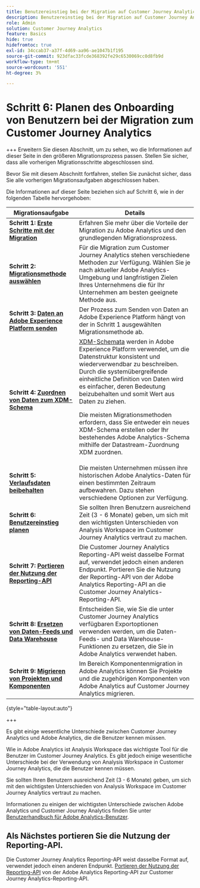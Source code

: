```yaml
---
title: Benutzereinstieg bei der Migration auf Customer Journey Analytics planen
description: Benutzereinstieg bei der Migration auf Customer Journey Analytics planen
role: Admin
solution: Customer Journey Analytics
feature: Basics
hide: true
hidefromtoc: true
exl-id: 34ccab37-a37f-4d69-aa96-ae1047b1f195
source-git-commit: 923dfac33fcde368392fe29c6530069cc0d8fb9d
workflow-type: tm+mt
source-wordcount: '551'
ht-degree: 3%

---
```


# Schritt 6: Planen des Onboarding von Benutzern bei der Migration zum Customer Journey Analytics

+++ Erweitern Sie diesen Abschnitt, um zu sehen, wo die Informationen auf dieser Seite in den größeren Migrationsprozess passen. Stellen Sie sicher, dass alle vorherigen Migrationsschritte abgeschlossen sind.

Bevor Sie mit diesem Abschnitt fortfahren, stellen Sie zunächst sicher, dass Sie alle vorherigen Migrationsaufgaben abgeschlossen haben.

Die Informationen auf dieser Seite beziehen sich auf Schritt 6, wie in der folgenden Tabelle hervorgehoben:

| Migrationsaufgabe | Details |
|---------|----------|
| **Schritt 1: [Erste Schritte mit der Migration](/help/getting-started/cja-migration/cja-migration-getstarted.md)** | Erfahren Sie mehr über die Vorteile der Migration zu Adobe Analytics und den grundlegenden Migrationsprozess. |
| **Schritt 2: [Migrationsmethode auswählen](/help/getting-started/cja-migration/cja-migration-method.md)** | Für die Migration zum Customer Journey Analytics stehen verschiedene Methoden zur Verfügung. Wählen Sie je nach aktueller Adobe Analytics-Umgebung und langfristigen Zielen Ihres Unternehmens die für Ihr Unternehmen am besten geeignete Methode aus. |
| **Schritt 3: [Daten an Adobe Experience Platform senden](/help/getting-started/cja-migration/cja-migration-send-to-platform.md)** | Der Prozess zum Senden von Daten an Adobe Experience Platform hängt von der in Schritt 1 ausgewählten Migrationsmethode ab. |
| **Schritt 4: [Zuordnen von Daten zum XDM-Schema](/help/getting-started/cja-migration/cja-migration-xdm.md)** | [XDM-Schemata](https://experienceleague.adobe.com/en/docs/experience-platform/xdm/home#xdm-schemas) werden in Adobe Experience Platform verwendet, um die Datenstruktur konsistent und wiederverwendbar zu beschreiben. Durch die systemübergreifende einheitliche Definition von Daten wird es einfacher, deren Bedeutung beizubehalten und somit Wert aus Daten zu ziehen.<p>Die meisten Migrationsmethoden erfordern, dass Sie entweder ein neues XDM-Schema erstellen oder Ihr bestehendes Adobe Analytics-Schema mithilfe der Datastream-Zuordnung XDM zuordnen.</p> |
| **Schritt 5: [Verlaufsdaten beibehalten](/help/getting-started/cja-migration/cja-migration-historical-data.md)** | Die meisten Unternehmen müssen ihre historischen Adobe Analytics-Daten für einen bestimmten Zeitraum aufbewahren. Dazu stehen verschiedene Optionen zur Verfügung. |
| <span class="preview">**Schritt 6: [Benutzereinstieg planen](/help/getting-started/cja-migration/cja-migration-onboarding.md)**</span> | <span class="preview">Sie sollten Ihren Benutzern ausreichend Zeit (3 - 6 Monate) geben, um sich mit den wichtigsten Unterschieden von Analysis Workspace im Customer Journey Analytics vertraut zu machen.</span> |
| **Schritt 7: [Portieren der Nutzung der Reporting-API](/help/getting-started/cja-migration/cja-migration-api.md)** | Die Customer Journey Analytics Reporting-API weist dasselbe Format auf, verwendet jedoch einen anderen Endpunkt. Portieren Sie die Nutzung der Reporting-API von der Adobe Analytics Reporting-API an die Customer Journey Analytics-Reporting-API. |
| **Schritt 8: [Ersetzen von Daten-Feeds und Data Warehouse](/help/getting-started/cja-migration/cja-migration-export-options.md)** | Entscheiden Sie, wie Sie die unter Customer Journey Analytics verfügbaren Exportoptionen verwenden werden, um die Daten-Feeds- und Data Warehouse-Funktionen zu ersetzen, die Sie in Adobe Analytics verwendet haben. |
| **Schritt 9: [Migrieren von Projekten und Komponenten](/help/getting-started/cja-migration/cja-migration-projects.md)** | Im Bereich Komponentenmigration in Adobe Analytics können Sie Projekte und die zugehörigen Komponenten von Adobe Analytics auf Customer Journey Analytics migrieren. |

{style="table-layout:auto"}

+++

Es gibt einige wesentliche Unterschiede zwischen Customer Journey Analytics und Adobe Analytics, die die Benutzer kennen müssen.

Wie in Adobe Analytics ist Analysis Workspace das wichtigste Tool für die Benutzer im Customer Journey Analytics. Es gibt jedoch einige wesentliche Unterschiede bei der Verwendung von Analysis Workspace in Customer Journey Analytics, die die Benutzer kennen müssen.

Sie sollten Ihren Benutzern ausreichend Zeit (3 - 6 Monate) geben, um sich mit den wichtigsten Unterschieden von Analysis Workspace im Customer Journey Analytics vertraut zu machen.

Informationen zu einigen der wichtigsten Unterschiede zwischen Adobe Analytics und Customer Journey Analytics finden Sie unter [Benutzerhandbuch für Adobe Analytics-Benutzer](/help/getting-started/aa-to-cja-user.md).

## Als Nächstes portieren Sie die Nutzung der Reporting-API.

Die Customer Journey Analytics Reporting-API weist dasselbe Format auf, verwendet jedoch einen anderen Endpunkt. [Portieren der Nutzung der Reporting-API](/help/getting-started/cja-migration/cja-migration-api.md) von der Adobe Analytics Reporting-API zur Customer Journey Analytics-Reporting-API.
